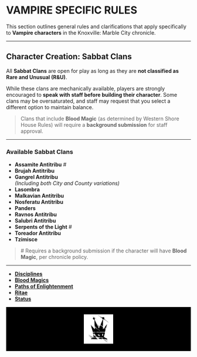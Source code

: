 # VAMPIRE SPECIFIC RULES  

This section outlines general rules and clarifications that apply specifically to **Vampire characters** in the Knoxville: Marble City chronicle.

---

## Character Creation: Sabbat Clans

All **Sabbat Clans** are open for play as long as they are **not classified as Rare and Unusual (R&U)**.

While these clans are mechanically available, players are strongly encouraged to **speak with staff before building their character**. Some clans may be oversaturated, and staff may request that you select a different option to maintain balance.

> Clans that include **Blood Magic** (as determined by Western Shore House Rules) will require a **background submission** for staff approval.

---

### Available Sabbat Clans

- **Assamite Antitribu** \#
- **Brujah Antitribu**
- **Gangrel Antitribu**  
  *(Including both City and County variations)*
- **Lasombra**
- **Malkavian Antitribu**
- **Nosferatu Antitribu**
- **Panders**
- **Ravnos Antitribu**
- **Salubri Antitribu**
- **Serpents of the Light** \#
- **Toreador Antitribu**
- **Tzimisce**

> \# Requires a background submission if the character will have **Blood Magic**, per chronicle policy.

---


- [**Disciplines**](./DISCIPLINES.md)
- [**Blood Magics**](./BLOOD-MAGIC.md)
- [**Paths of Enlightenment**](./PATHS.md)
- [**Ritae**](./RITAE.md)
- [**Status**](./STATUS.md)

<p align="center" style="background-color: #000; padding: 20px;">
  <img src="https://raw.githubusercontent.com/mckn-larp/.github/main/profile/05-queen-glow.png" alt="Knoxville Crown Footer" width="80" style="margin: 0 20px; vertical-align: middle;" />
</p>
